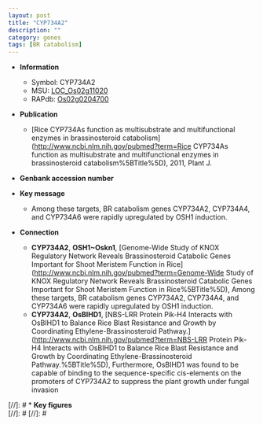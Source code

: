 ```yaml
---
layout: post
title: "CYP734A2"
description: ""
category: genes
tags: [BR catabolism]
---
```


* **Information**  
    + Symbol: CYP734A2  
    + MSU: [LOC_Os02g11020](http://rice.plantbiology.msu.edu/cgi-bin/ORF_infopage.cgi?orf=LOC_Os02g11020)  
    + RAPdb: [Os02g0204700](http://rapdb.dna.affrc.go.jp/viewer/gbrowse_details/irgsp1?name=Os02g0204700)  

* **Publication**  
    + [Rice CYP734As function as multisubstrate and multifunctional enzymes in brassinosteroid catabolism](http://www.ncbi.nlm.nih.gov/pubmed?term=Rice CYP734As function as multisubstrate and multifunctional enzymes in brassinosteroid catabolism%5BTitle%5D), 2011, Plant J.

* **Genbank accession number**  

* **Key message**  
    + Among these targets, BR catabolism genes CYP734A2, CYP734A4, and CYP734A6 were rapidly upregulated by OSH1 induction.

* **Connection**  
    + __CYP734A2__, __OSH1~Oskn1__, [Genome-Wide Study of KNOX Regulatory Network Reveals Brassinosteroid Catabolic Genes Important for Shoot Meristem Function in Rice](http://www.ncbi.nlm.nih.gov/pubmed?term=Genome-Wide Study of KNOX Regulatory Network Reveals Brassinosteroid Catabolic Genes Important for Shoot Meristem Function in Rice%5BTitle%5D), Among these targets, BR catabolism genes CYP734A2, CYP734A4, and CYP734A6 were rapidly upregulated by OSH1 induction.
    + __CYP734A2__, __OsBIHD1__, [NBS-LRR Protein Pik-H4 Interacts with OsBIHD1 to Balance Rice Blast Resistance and Growth by Coordinating Ethylene-Brassinosteroid Pathway.](http://www.ncbi.nlm.nih.gov/pubmed?term=NBS-LRR Protein Pik-H4 Interacts with OsBIHD1 to Balance Rice Blast Resistance and Growth by Coordinating Ethylene-Brassinosteroid Pathway.%5BTitle%5D), Furthermore, OsBIHD1 was found to be capable of binding to the sequence-specific cis-elements on the promoters of CYP734A2 to suppress the plant growth under fungal invasion

[//]: # * **Key figures**  
[//]: # 
[//]: # 
